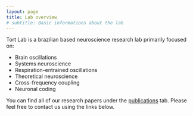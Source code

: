 ```yaml
---
layout: page
title: Lab overview
# subtitle: Basic informations about the lab
---
```


Tort Lab is a brazilian based neuroscience research lab primarily focused on:

- Brain oscillations
- Systems neuroscience
- Respiration-entrained oscillations
- Theoretical neuroscience
- Cross-frequency coupling
- Neuronal coding

You can find all of our research papers under the [publications](https://lucaase.github.io/publications) tab. Please feel free to contact us using the links below.
